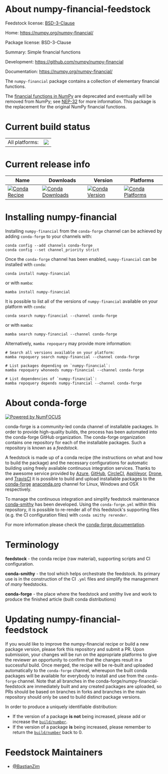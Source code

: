 About numpy-financial-feedstock
===============================

Feedstock license: [BSD-3-Clause](https://github.com/conda-forge/numpy-financial-feedstock/blob/main/LICENSE.txt)

Home: https://numpy.org/numpy-financial/

Package license: BSD-3-Clause

Summary: Simple financial functions

Development: https://github.com/numpy/numpy-financial

Documentation: https://numpy.org/numpy-financial/

The `numpy-financial` package contains a collection of elementary financial functions.

The [financial functions in NumPy](https://numpy.org/doc/1.17/reference/routines.financial.html)
are deprecated and eventually will be removed from NumPy; see
[NEP-32](https://numpy.org/neps/nep-0032-remove-financial-functions.html) for more information.
This package is the replacement for the original NumPy financial functions.


Current build status
====================


<table><tr><td>All platforms:</td>
    <td>
      <a href="https://dev.azure.com/conda-forge/feedstock-builds/_build/latest?definitionId=11867&branchName=main">
        <img src="https://dev.azure.com/conda-forge/feedstock-builds/_apis/build/status/numpy-financial-feedstock?branchName=main">
      </a>
    </td>
  </tr>
</table>

Current release info
====================

| Name | Downloads | Version | Platforms |
| --- | --- | --- | --- |
| [![Conda Recipe](https://img.shields.io/badge/recipe-numpy--financial-green.svg)](https://anaconda.org/conda-forge/numpy-financial) | [![Conda Downloads](https://img.shields.io/conda/dn/conda-forge/numpy-financial.svg)](https://anaconda.org/conda-forge/numpy-financial) | [![Conda Version](https://img.shields.io/conda/vn/conda-forge/numpy-financial.svg)](https://anaconda.org/conda-forge/numpy-financial) | [![Conda Platforms](https://img.shields.io/conda/pn/conda-forge/numpy-financial.svg)](https://anaconda.org/conda-forge/numpy-financial) |

Installing numpy-financial
==========================

Installing `numpy-financial` from the `conda-forge` channel can be achieved by adding `conda-forge` to your channels with:

```
conda config --add channels conda-forge
conda config --set channel_priority strict
```

Once the `conda-forge` channel has been enabled, `numpy-financial` can be installed with `conda`:

```
conda install numpy-financial
```

or with `mamba`:

```
mamba install numpy-financial
```

It is possible to list all of the versions of `numpy-financial` available on your platform with `conda`:

```
conda search numpy-financial --channel conda-forge
```

or with `mamba`:

```
mamba search numpy-financial --channel conda-forge
```

Alternatively, `mamba repoquery` may provide more information:

```
# Search all versions available on your platform:
mamba repoquery search numpy-financial --channel conda-forge

# List packages depending on `numpy-financial`:
mamba repoquery whoneeds numpy-financial --channel conda-forge

# List dependencies of `numpy-financial`:
mamba repoquery depends numpy-financial --channel conda-forge
```


About conda-forge
=================

[![Powered by
NumFOCUS](https://img.shields.io/badge/powered%20by-NumFOCUS-orange.svg?style=flat&colorA=E1523D&colorB=007D8A)](https://numfocus.org)

conda-forge is a community-led conda channel of installable packages.
In order to provide high-quality builds, the process has been automated into the
conda-forge GitHub organization. The conda-forge organization contains one repository
for each of the installable packages. Such a repository is known as a *feedstock*.

A feedstock is made up of a conda recipe (the instructions on what and how to build
the package) and the necessary configurations for automatic building using freely
available continuous integration services. Thanks to the awesome service provided by
[Azure](https://azure.microsoft.com/en-us/services/devops/), [GitHub](https://github.com/),
[CircleCI](https://circleci.com/), [AppVeyor](https://www.appveyor.com/),
[Drone](https://cloud.drone.io/welcome), and [TravisCI](https://travis-ci.com/)
it is possible to build and upload installable packages to the
[conda-forge](https://anaconda.org/conda-forge) [anaconda.org](https://anaconda.org/)
channel for Linux, Windows and OSX respectively.

To manage the continuous integration and simplify feedstock maintenance
[conda-smithy](https://github.com/conda-forge/conda-smithy) has been developed.
Using the ``conda-forge.yml`` within this repository, it is possible to re-render all of
this feedstock's supporting files (e.g. the CI configuration files) with ``conda smithy rerender``.

For more information please check the [conda-forge documentation](https://conda-forge.org/docs/).

Terminology
===========

**feedstock** - the conda recipe (raw material), supporting scripts and CI configuration.

**conda-smithy** - the tool which helps orchestrate the feedstock.
                   Its primary use is in the construction of the CI ``.yml`` files
                   and simplify the management of *many* feedstocks.

**conda-forge** - the place where the feedstock and smithy live and work to
                  produce the finished article (built conda distributions)


Updating numpy-financial-feedstock
==================================

If you would like to improve the numpy-financial recipe or build a new
package version, please fork this repository and submit a PR. Upon submission,
your changes will be run on the appropriate platforms to give the reviewer an
opportunity to confirm that the changes result in a successful build. Once
merged, the recipe will be re-built and uploaded automatically to the
`conda-forge` channel, whereupon the built conda packages will be available for
everybody to install and use from the `conda-forge` channel.
Note that all branches in the conda-forge/numpy-financial-feedstock are
immediately built and any created packages are uploaded, so PRs should be based
on branches in forks and branches in the main repository should only be used to
build distinct package versions.

In order to produce a uniquely identifiable distribution:
 * If the version of a package **is not** being increased, please add or increase
   the [``build/number``](https://docs.conda.io/projects/conda-build/en/latest/resources/define-metadata.html#build-number-and-string).
 * If the version of a package **is** being increased, please remember to return
   the [``build/number``](https://docs.conda.io/projects/conda-build/en/latest/resources/define-metadata.html#build-number-and-string)
   back to 0.

Feedstock Maintainers
=====================

* [@BastianZim](https://github.com/BastianZim/)


